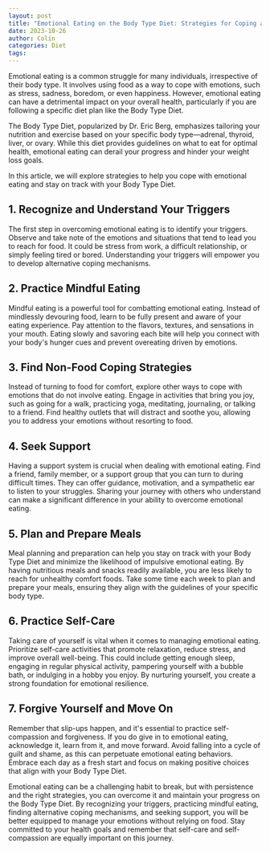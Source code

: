 ```yaml
---
layout: post
title: "Emotional Eating on the Body Type Diet: Strategies for Coping and Overcoming"
date: 2023-10-26
author: Colin
categories: Diet
tags: 
---
```


Emotional eating is a common struggle for many individuals, irrespective of their body type. It involves using food as a way to cope with emotions, such as stress, sadness, boredom, or even happiness. However, emotional eating can have a detrimental impact on your overall health, particularly if you are following a specific diet plan like the Body Type Diet.

The Body Type Diet, popularized by Dr. Eric Berg, emphasizes tailoring your nutrition and exercise based on your specific body type—adrenal, thyroid, liver, or ovary. While this diet provides guidelines on what to eat for optimal health, emotional eating can derail your progress and hinder your weight loss goals.

In this article, we will explore strategies to help you cope with emotional eating and stay on track with your Body Type Diet.

## 1. Recognize and Understand Your Triggers

The first step in overcoming emotional eating is to identify your triggers. Observe and take note of the emotions and situations that tend to lead you to reach for food. It could be stress from work, a difficult relationship, or simply feeling tired or bored. Understanding your triggers will empower you to develop alternative coping mechanisms.

## 2. Practice Mindful Eating

Mindful eating is a powerful tool for combatting emotional eating. Instead of mindlessly devouring food, learn to be fully present and aware of your eating experience. Pay attention to the flavors, textures, and sensations in your mouth. Eating slowly and savoring each bite will help you connect with your body's hunger cues and prevent overeating driven by emotions.

## 3. Find Non-Food Coping Strategies

Instead of turning to food for comfort, explore other ways to cope with emotions that do not involve eating. Engage in activities that bring you joy, such as going for a walk, practicing yoga, meditating, journaling, or talking to a friend. Find healthy outlets that will distract and soothe you, allowing you to address your emotions without resorting to food.

## 4. Seek Support

Having a support system is crucial when dealing with emotional eating. Find a friend, family member, or a support group that you can turn to during difficult times. They can offer guidance, motivation, and a sympathetic ear to listen to your struggles. Sharing your journey with others who understand can make a significant difference in your ability to overcome emotional eating.

## 5. Plan and Prepare Meals

Meal planning and preparation can help you stay on track with your Body Type Diet and minimize the likelihood of impulsive emotional eating. By having nutritious meals and snacks readily available, you are less likely to reach for unhealthy comfort foods. Take some time each week to plan and prepare your meals, ensuring they align with the guidelines of your specific body type.

## 6. Practice Self-Care

Taking care of yourself is vital when it comes to managing emotional eating. Prioritize self-care activities that promote relaxation, reduce stress, and improve overall well-being. This could include getting enough sleep, engaging in regular physical activity, pampering yourself with a bubble bath, or indulging in a hobby you enjoy. By nurturing yourself, you create a strong foundation for emotional resilience.

## 7. Forgive Yourself and Move On

Remember that slip-ups happen, and it's essential to practice self-compassion and forgiveness. If you do give in to emotional eating, acknowledge it, learn from it, and move forward. Avoid falling into a cycle of guilt and shame, as this can perpetuate emotional eating behaviors. Embrace each day as a fresh start and focus on making positive choices that align with your Body Type Diet.

Emotional eating can be a challenging habit to break, but with persistence and the right strategies, you can overcome it and maintain your progress on the Body Type Diet. By recognizing your triggers, practicing mindful eating, finding alternative coping mechanisms, and seeking support, you will be better equipped to manage your emotions without relying on food. Stay committed to your health goals and remember that self-care and self-compassion are equally important on this journey.